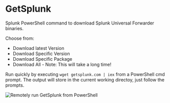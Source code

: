 # GetSplunk
Splunk PowerShell command to download Splunk Universal Forwarder binaries. 

Choose from:
 - Download latest Version
 - Download Specific Version
 - Download Specific Package
 - Download All - Note: This will take a long time!

Run quickly by executing `wget getsplunk.com | iex` from a PowerShell cmd prompt. 
The output will store in the current working directoy, just follow the prompts. 

![Remotely run GetSplunk from PowerShell](/images/demo.GIF "Demo GIF")